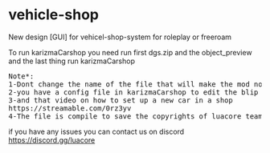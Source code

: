 # vehicle-shop
New design [GUI] for vehicel-shop-system for roleplay or freeroam

To run karizmaCarshop you need run first dgs.zip and the object_preview and the last thing run karizmaCarshop

<pre>Note*:
1-Dont change the name of the file that will make the mod not work 
2-you have a config file in karizmaCarshop to edit the blip pos and the color 
3-and that video on how to set up a new car in a shop
https://streamable.com/0rz3yv
4-The file is compile to save the copyrights of luacore team</pre>


if you have any issues you can contact us on discord
https://discord.gg/luacore
